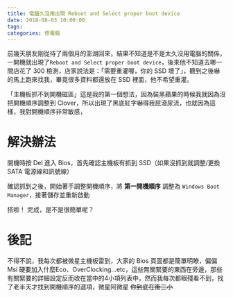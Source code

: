 ```yaml
---
title: 電腦久沒用出現 Reboot and Select proper boot device
date: 2018-08-03 10:00:00
tags:
categories: 修電腦
---
```

前幾天朋友剛從待了兩個月的澎湖回來，結果不知道是不是太久沒用電腦的關係，一開機就出現了`Reboot and Select proper boot device`，後來他不知道去哪一間店花了 300 檢測，店家說法是：「需要重灌喔，你的 SSD 壞了」，聽到之後嚇的馬上跑來找我，畢竟很多資料都還放在 SSD 裡面，他不希望重灌。
<!--more-->
「主機板抓不到開機磁區」這是我的第一個想法，因為裝黑蘋果的時候我就因為沒把開機順序調整到 Clover，所以出現了黑底紅字嚇得我屁滾尿流，也就因為這樣，我對開機順序非常敏感，

# 解決辦法
開機時按 Del 進入 Bios，首先確認主機板有抓到 SSD（如果沒抓到就調整/更換 SATA 電源線和訊號線）

確認抓到之後，開始著手調整開機順序，將 **第一開機順序** 調整為 `Windows Boot Manager`，接著儲存並重新啟動

搭啦！ 完成，是不是很簡單呢？

# 後記
不得不說，我每次都被微星主機板雷到，大家的 Bios 頁面都是簡單明瞭，偏偏 Msi 硬要加入什麼Eco、OverClocking...etc，這些無關緊要的東西在旁邊，那些有關緊要的詳細設定反而收在當中的4小項列表中，然而我每次都眼殘看不到，找了老半天才找到開機順序的選項，微星阿微星 ~~你到底在衝三小~~

